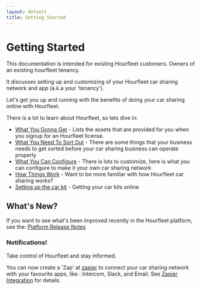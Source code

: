 ```yaml
---
layout: default
title: Getting Started
---
```

# Getting Started

This documentation is intended for existing Hourfleet customers. Owners of an existing hourfleet tenancy.

It discusses setting up and customizing of your Hourfleet car sharing network and app (a.k.a your 'tenancy').



Let's get you up and running with the benefits of doing your car sharing online with Hourfleet.



There is a lot to learn about Hourfleet, so lets dive in:

* [What You Gonna Get](inthebox.html) - Lists the assets that are provided for you when you signup for an Hourfleet license.
* [What You Need To Sort Out](youprovide.html) - There are some things that your business needs to get sorted before your car sharing business can operate properly
* [What You Can Configure](youconfigure.html) - There is lots to customize, here is what you can configure to make it your own car sharing network
* [How Things Work](howitworks.html) - Want to be more familiar with how Hourfleet car sharing works?  
* [Setting up the car kit](carkit.html) - Getting your car kits online  






## What's New?

If you want to see what's been improved recently in the Hourfleet platform, see the: [Platform Release Notes](releasenotes.html)

### Notifications!

Take control of Hourfleet and stay informed. 

You can now create a 'Zap' at [zapier](http://www.zapier.com) to connect your car sharing network with your favourite apps, like : Intercom, Slack, and Email. See [Zapier Integration](zapier.html) for details.
